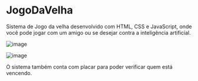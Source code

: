 # JogoDaVelha

Sistema de Jogo da velha desenvolvido com HTML, CSS e JavaScript, onde você pode jogar com um amigo ou se desejar contra a inteligência artificial.

![image](https://github.com/lucsvvieira/JogoDaVelha/assets/91137463/41f484a4-2c04-4bd8-93db-903f4bb67b30)

![image](https://github.com/lucsvvieira/JogoDaVelha/assets/91137463/eaa57cf5-3f65-460e-b338-7f4460451c56)

O sistema também conta com placar para poder verificar quem está vencendo.
